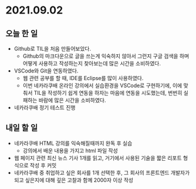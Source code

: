 # 2021.09.02
## 오늘 한 일
- Github로 TIL을 처음 만들어보았다.
    - Github의 마크다운으로 글을 쓰는게 익숙하지 않아서 그런지 구글 검색을 하며 어떻게 사용하고 작성하는지 찾아보는데 많은 시간을 소비하였다.
&nbsp;
- VSCode와 Git을 연동하였다.
    - 웹 관련 공부를 할 때, IDE를 Eclipse를 많이 사용하였다.
    - 이번 네카라쿠배 온라인 강의에서 실습환경을 VSCode로 구현하기에, 이에 맞춰서 TIL을 작성하기 쉽게 연동을 하자는 마음에 연동을 시도했는데, 번번히 실패하는 바람에 많은 시간을 소비하였다.
&nbsp;&nbsp;
- 네카라쿠배 정기 테스트 진행
&nbsp;
## 내일 할 일
- 네카라쿠배 HTML 강의를 익숙해질때까지 완독 후 실습
    - 강의에서 배운 내용을 가지고 html 파일 작성
&nbsp;
- 웹 페이지 관련 최신 뉴스 기사 1개를 읽고, 거기에서 사용된 기술을 짧은 리포트 형식으로 작성 후 커밋
&nbsp;
- 네카라쿠배 중 취업하고 싶은 회사를 1개 선택한 후, 그 회사의 프론트엔드 개발자가 되고 싶은지에 대해 깊은 고찰과 함께 2000자 이상 작성

